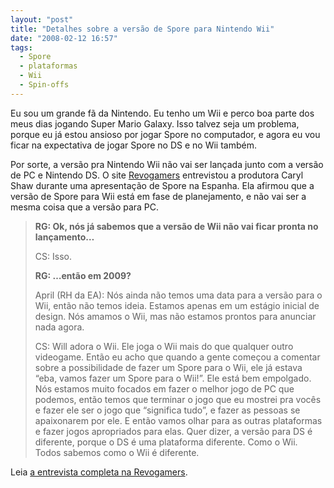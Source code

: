 ```yaml
---
layout: "post"
title: "Detalhes sobre a versão de Spore para Nintendo Wii"
date: "2008-02-12 16:57"
tags:
  - Spore
  - plataformas
  - Wii
  - Spin-offs
---
```


Eu sou um grande fã da Nintendo. Eu tenho um Wii e perco boa parte dos meus dias jogando Super Mario Galaxy. Isso talvez seja um problema, porque eu já estou ansioso por jogar Spore no computador, e agora eu vou ficar na expectativa de jogar Spore no DS e no Wii também.

Por sorte, a versão pra Nintendo Wii não vai ser lançada junto com a versão de PC e Nintendo DS. O site [Revogamers](http://www.revogamers.net/articulos-249-Spore:-la-evoluciÃƒÆ’Ã†â€™Ãƒâ€šÃ‚Â³n-de-los-videojuegos-3.html) entrevistou a produtora Caryl Shaw durante uma apresentação de Spore na Espanha. Ela afirmou que a versão de Spore para Wii está em fase de planejamento, e não vai ser a mesma coisa que a versão para PC.

> **RG: Ok, nós já sabemos que a versão de Wii não vai ficar pronta no lançamento…**
>
> CS: Isso.
>
> **RG: …então em 2009?**
>
> April (RH da EA): Nós ainda não temos uma data para a versão para o Wii, então não temos ideia. Estamos apenas em um estágio inicial de design. Nós amamos o Wii, mas não estamos prontos para anunciar nada agora.
>
> CS: Will adora o Wii. Ele joga o Wii mais do que qualquer outro videogame. Então eu acho que quando a gente começou a comentar sobre a possibilidade de fazer um Spore para o Wii, ele já estava “eba, vamos fazer um Spore para o Wii!”. Ele está bem empolgado. Nós estamos muito focados em fazer o melhor jogo de PC que podemos, então temos que terminar o jogo que eu mostrei pra vocês e fazer ele ser o jogo que “significa tudo”, e fazer as pessoas se apaixonarem por ele. E então vamos olhar para as outras plataformas e fazer jogos apropriados para elas. Quer dizer, a versão para DS é diferente, porque o DS é uma plataforma diferente. Como o Wii. Todos sabemos como o Wii é diferente.

Leia [a entrevista completa na Revogamers](http://www.revogamers.net/articulos-249-Spore:-la-evoluciÃƒÆ’Ã†â€™Ãƒâ€šÃ‚Â³n-de-los-videojuegos-3.html).
